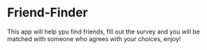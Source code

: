 # Friend-Finder

This app will help ypu find friends, fill out the survey and you will be matched with someone who agrees with your choices, enjoy!